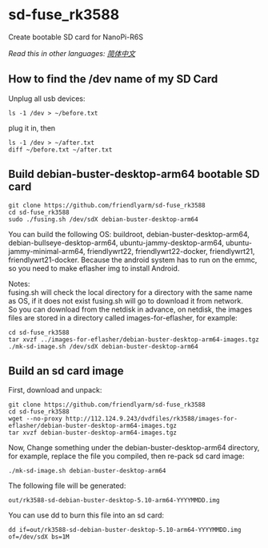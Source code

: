 # sd-fuse_rk3588
Create bootable SD card for NanoPi-R6S  
  
*Read this in other languages: [简体中文](README_cn.md)*  
  
## How to find the /dev name of my SD Card
Unplug all usb devices:
```
ls -1 /dev > ~/before.txt
```
plug it in, then
```
ls -1 /dev > ~/after.txt
diff ~/before.txt ~/after.txt
```

## Build debian-buster-desktop-arm64 bootable SD card
```
git clone https://github.com/friendlyarm/sd-fuse_rk3588
cd sd-fuse_rk3588
sudo ./fusing.sh /dev/sdX debian-buster-desktop-arm64
```
You can build the following OS: buildroot, debian-buster-desktop-arm64, debian-bullseye-desktop-arm64, ubuntu-jammy-desktop-arm64, ubuntu-jammy-minimal-arm64, friendlywrt22, friendlywrt22-docker, friendlywrt21, friendlywrt21-docker.
Because the android system has to run on the emmc, so you need to make eflasher img to install Android.  

Notes:  
fusing.sh will check the local directory for a directory with the same name as OS, if it does not exist fusing.sh will go to download it from network.  
So you can download from the netdisk in advance, on netdisk, the images files are stored in a directory called images-for-eflasher, for example:
```
cd sd-fuse_rk3588
tar xvzf ../images-for-eflasher/debian-buster-desktop-arm64-images.tgz
./mk-sd-image.sh /dev/sdX debian-buster-desktop-arm64
```

## Build an sd card image
First, download and unpack:
```
git clone https://github.com/friendlyarm/sd-fuse_rk3588
cd sd-fuse_rk3588
wget --no-proxy http://112.124.9.243/dvdfiles/rk3588/images-for-eflasher/debian-buster-desktop-arm64-images.tgz
tar xvzf debian-buster-desktop-arm64-images.tgz
```
Now,  Change something under the debian-buster-desktop-arm64 directory,
for example, replace the file you compiled, then re-pack sd card image:
```
./mk-sd-image.sh debian-buster-desktop-arm64
```
The following file will be generated:  
```
out/rk3588-sd-debian-buster-desktop-5.10-arm64-YYYYMMDD.img
```
You can use dd to burn this file into an sd card:
```
dd if=out/rk3588-sd-debian-buster-desktop-5.10-arm64-YYYYMMDD.img of=/dev/sdX bs=1M
```
